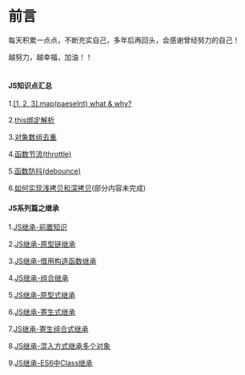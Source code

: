 # 前言

每天积累一点点，不断充实自己，多年后再回头，会感谢曾经努力的自己！

越努力，越幸福，加油！！
<br/><br/> 

#### JS知识点汇总

1.[[1, 2, 3].map(paeseInt) what & why?](https://github.com/fuhangyy/JavaScrip-Blog/issues/1)

2.[this绑定解析](https://github.com/fuhangyy/JavaScrip-Blog/issues/2)

3.[对象数组去重](https://github.com/fuhangyy/JavaScrip-Blog/issues/3)

4.[函数节流(throttle)](https://github.com/fuhangyy/JavaScrip-Blog/issues/13)

5.[函数防抖(debounce)](https://github.com/fuhangyy/JavaScrip-Blog/issues/15)

6.[如何实现浅拷贝和深拷贝](https://github.com/fuhangyy/JavaScrip-Blog/issues/14)(部分内容未完成)

#### JS系列篇之继承

1.[JS继承-前置知识](https://github.com/fuhangyy/JavaScrip-Blog/issues/4)

2.[JS继承-原型链继承](https://github.com/fuhangyy/JavaScrip-Blog/issues/5)

3.[JS继承-借用构造函数继承](https://github.com/fuhangyy/JavaScrip-Blog/issues/6)

4.[JS继承-组合继承](https://github.com/fuhangyy/JavaScrip-Blog/issues/7)

5.[JS继承-原型式继承](https://github.com/fuhangyy/JavaScrip-Blog/issues/8)

6.[JS继承-寄生式继承](https://github.com/fuhangyy/JavaScrip-Blog/issues/9) 

7.[JS继承-寄生组合式继承](https://github.com/fuhangyy/JavaScrip-Blog/issues/10) 

8.[JS继承-混入方式继承多个对象](https://github.com/fuhangyy/JavaScrip-Blog/issues/11) 

9.[JS继承-ES6中Class继承](https://github.com/fuhangyy/JavaScrip-Blog/issues/12) 


